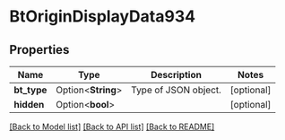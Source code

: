 # BtOriginDisplayData934

## Properties

Name | Type | Description | Notes
------------ | ------------- | ------------- | -------------
**bt_type** | Option<**String**> | Type of JSON object. | [optional]
**hidden** | Option<**bool**> |  | [optional]

[[Back to Model list]](../README.md#documentation-for-models) [[Back to API list]](../README.md#documentation-for-api-endpoints) [[Back to README]](../README.md)


